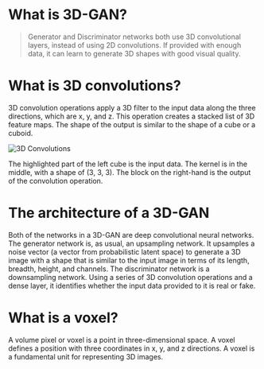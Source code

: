 # What is 3D-GAN?
> Generator and Discriminator networks both use 3D convolutional layers, instead of using 2D convolutions. If provided with
enough data, it can learn to generate 3D shapes with good visual quality.

# What is 3D convolutions?
3D convolution operations apply a 3D filter to the input data along the three directions, which are x, y, and z. This operation 
creates a stacked list of 3D feature maps. The shape of the output is similar to the shape of a cube or a cuboid.

![3D Convolutions](images/3D_Convolutions.png)

The highlighted part of the left cube is the input data. The kernel is in the middle, with a shape of (3, 3, 3). The block on the right-hand is the output of the convolution operation.

# The architecture of a 3D-GAN
Both of the networks in a 3D-GAN are deep convolutional neural networks. The generator network is, as usual, an upsampling network. It upsamples a noise vector (a vector from probabilistic latent space) to generate a 3D image with a shape that is similar to the input image in terms of its length, breadth, height, and channels. The discriminator network is a downsampling network. Using a series of 3D convolution operations and a dense layer, it identifies whether the input data provided to it is real or fake.

# What is a voxel?
A volume pixel or voxel is a point in three-dimensional space. A voxel defines a position with three coordinates in x, y, and z directions. A voxel is a fundamental unit for representing 3D images. 